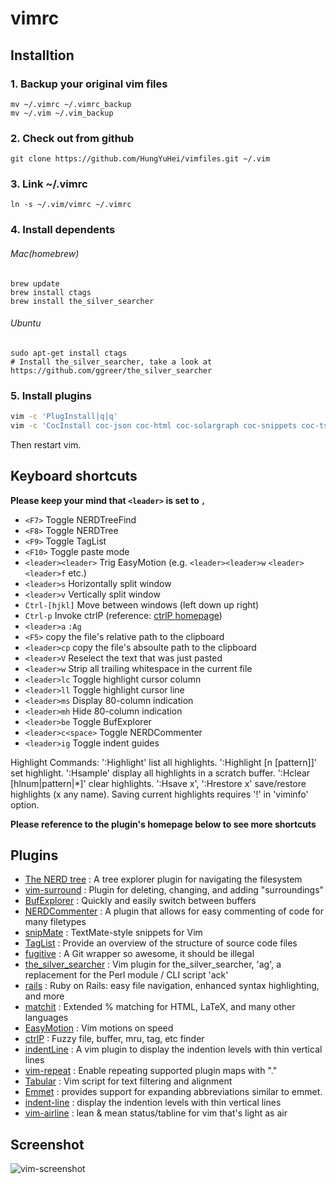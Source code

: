 # vimrc

## Installtion

### 1. Backup your original vim files

```
mv ~/.vimrc ~/.vimrc_backup
mv ~/.vim ~/.vim_backup
```

### 2. Check out from github

```
git clone https://github.com/HungYuHei/vimfiles.git ~/.vim
```

### 3. Link ~/.vimrc

```
ln -s ~/.vim/vimrc ~/.vimrc
```

### 4. Install dependents

###### Mac(homebrew)

```
brew update
brew install ctags
brew install the_silver_searcher
```

###### Ubuntu

```
sudo apt-get install ctags
# Install the_silver_searcher, take a look at https://github.com/ggreer/the_silver_searcher
```

### 5. Install plugins

```bash
vim -c 'PlugInstall|q|q'
vim -c 'CocInstall coc-json coc-html coc-solargraph coc-snippets coc-tsserver'
```

Then restart vim.

## Keyboard shortcuts

**Please keep your mind that `<leader>` is set to `,`**

* `<F7>` Toggle NERDTreeFind
* `<F8>` Toggle NERDTree
* `<F9>` Toggle TagList
* `<F10>` Toggle paste mode
* `<leader><leader>` Trig EasyMotion (e.g. `<leader><leader>w` `<leader><leader>f` etc.)
* `<leader>s` Horizontally split window
* `<leader>v` Vertically split window
* `Ctrl-[hjkl]` Move between windows (left down up right)
* `Ctrl-p` Invoke ctrlP (reference: [ctrlP homepage](https://github.com/kien/ctrlp.vim))
* `<leader>a` `:Ag`
* `<F5>` copy the file's relative path to the clipboard
* `<leader>cp` copy the file's absoulte path to the clipboard
* `<leader>V` Reselect the text that was just pasted
* `<leader>w` Strip all trailing whitespace in the current file
* `<leader>lc` Toggle highlight cursor column
* `<leader>ll` Toggle highlight cursor line
* `<leader>ms` Display 80-column indication
* `<leader>mh` Hide 80-column indication
* `<leader>be` Toggle BufExplorer
* `<leader>c<space>` Toggle NERDCommenter
* `<leader>ig` Toggle indent guides

Highlight Commands:
  ':Highlight' list all highlights.
  ':Highlight [n [pattern]]' set highlight.
  ':Hsample' display all highlights in a scratch buffer.
  ':Hclear [hlnum|pattern|*]' clear highlights.
  ':Hsave x', ':Hrestore x' save/restore highlights (x any name).
Saving current highlights requires '!' in 'viminfo' option.

**Please reference to the plugin's homepage below to see more shortcuts**

## Plugins

* [The NERD tree](https://github.com/scrooloose/nerdtree) : A tree explorer plugin for navigating the filesystem
* [vim-surround](https://github.com/tpope/vim-surround) : Plugin for deleting, changing, and adding "surroundings"
* [BufExplorer](http://www.vim.org/scripts/script.php?script_id=42) : Quickly and easily switch between buffers
* [NERDCommenter](https://github.com/scrooloose/nerdcommenter) : A plugin that allows for easy commenting of code for many filetypes
* [snipMate](http://www.vim.org/scripts/script.php?script_id=2540) : TextMate-style snippets for Vim
* [TagList](http://www.vim.org/scripts/script.php?script_id=273) : Provide an overview of the structure of source code files
* [fugitive](https://github.com/tpope/vim-fugitive) : A Git wrapper so awesome, it should be illegal
* [the_silver_searcher](https://github.com/rking/ag.vim) : Vim plugin for the_silver_searcher, 'ag', a replacement for the Perl module / CLI script 'ack'
* [rails](http://www.vim.org/scripts/script.php?script_id=1567) : Ruby on Rails: easy file navigation, enhanced syntax highlighting, and more
* [matchit](http://www.vim.org/scripts/script.php?script_id=39) : Extended % matching for HTML, LaTeX, and many other languages
* [EasyMotion](https://github.com/Lokaltog/vim-easymotion) : Vim motions on speed
* [ctrlP](https://github.com/kien/ctrlp.vim) : Fuzzy file, buffer, mru, tag, etc finder
* [indentLine](https://github.com/Yggdroot/indentLine) : A vim plugin to display the indention levels with thin vertical lines
* [vim-repeat](https://github.com/tpope/vim-repeat) : Enable repeating supported plugin maps with "."
* [Tabular](https://github.com/godlygeek/tabular) : Vim script for text filtering and alignment
* [Emmet](https://github.com/mattn/emmet-vim) : provides support for expanding abbreviations similar to emmet.
* [indent-line](https://github.com/Yggdroot/indentLine) : display the indention levels with thin vertical lines
* [vim-airline](https://github.com/vim-airline/vim-airline) : lean & mean status/tabline for vim that's light as air

## Screenshot

![vim-screenshot](http://ww2.sinaimg.cn/large/64af5c16jw1e7csl9xqgnj20k00f841k.jpg)
